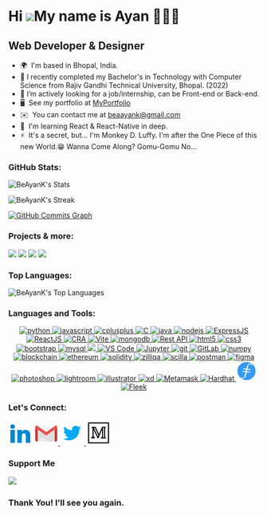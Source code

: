 Hi ![](https://user-images.githubusercontent.com/18350557/176309783-0785949b-9127-417c-8b55-ab5a4333674e.gif)My name is Ayan 💆🏻‍♂️
====================================================================================================================================

Web Developer & Designer
------------------------

*   🌍  I'm based in Bhopal, India.
*   🔭  I recently completed my Bachelor's in Technology with Computer Science from Rajiv Gandhi Technical University, Bhopal. (2022)
*   🤔  I’m actively looking for a job/internship, can be Front-end or Back-end.
*   🖥️  See my portfolio at [MyPortfolio](http://beayank.netlify.app)
*   ✉️  You can contact me at [beaayank@gmail.com](mailto:beaayank@gmail.com)
*   🧠  I'm learning React & React-Native in deep.
*   ⚡  It's a secret, but... I'm Monkey D. Luffy. I'm after the One Piece of this new World.😁 Wanna Come Along? Gomu-Gomu No...


### GitHub Stats:

![BeAyanK's Stats](https://github-readme-stats.vercel.app/api?username=BeAyanK&theme=algolia&show_icons=true&hide_border=false&count_private=true)

![BeAyanK's Streak](https://github-readme-streak-stats.herokuapp.com/?user=BeAyanK&theme=algolia&hide_border=false)


<a href="http://www.github.com/BeAyanK"><img src="https://github-readme-activity-graph.cyclic.app/graph?username=BeAyanK&bg_color=050E2D&color=ffffff&line=00A6F6&point=2BD492&area_color=000000&area=true&border_radius=5&hide_border=false&custom_title=GitHub%20Commits%20Graph" alt="GitHub Commits Graph" /></a>


### Projects & more:

![](https://github-readme-stats.vercel.app/api/pin/?username=BeAyanK&repo=Express-CRUD-app&cache_seconds=86400&theme=algolia)
![](https://github-readme-stats.vercel.app/api/pin/?username=BeAyanK&repo=travel-journal&cache_seconds=86400&theme=algolia)
![](https://github-readme-stats.vercel.app/api/pin/?username=BeAyanK&repo=expense-tracker&cache_seconds=86400&theme=algolia)
![](https://github-readme-stats.vercel.app/api/pin/?username=BeAyanK&repo=Booking-Appointment&cache_seconds=86400&theme=algolia)


### Top Languages:

![BeAyanK's Top Languages](https://github-readme-stats.vercel.app/api/top-langs/?username=BeAyanK&theme=algolia&show_icons=true&hide_border=false&layout=compact)

### Languages and Tools:

<div align="center"> 
        <a href="https://www.python.org" target="_blank"> 
                <img src="https://img.icons8.com/fluency/40/null/python.png" alt="python" width="40" height="40"/> 
        </a>
        <a href="https://developer.mozilla.org/en-US/docs/Web/JavaScript" target="_blank"> 
                <img src="https://img.icons8.com/color/48/null/javascript--v1.png" alt="javascript" width="40" height="40"/> 
        </a>
        <a href="https://www.w3schools.com/cpp/" target="_blank">
                <img src="https://img.icons8.com/color/48/null/c-plus-plus-logo.png"/ alt="cplusplus" width="40" height="40"/> 
        </a>
        <a href="https://www.cprogramming.com/" target="_blank">
                <img src="https://img.icons8.com/fluency/48/null/c-programming.png" height="40" width="40" alt="C"/>
        </a>        
        <a href="https://www.w3schools.com/java/" target="_blank">
                <img src="https://img.icons8.com/color/40/null/java-coffee-cup-logo--v1.png" alt="java"/>
        </a>
        <a href="https://nodejs.org" target="_blank"> 
                <img src="https://img.icons8.com/fluency/48/null/node-js.png" alt="nodejs" width="40" height="40"/> 
        </a>
        <a href="https://developer.mozilla.org/en-US/docs/Learn/Server-side/Express_Nodejs/Introduction" target="_blank">
                <img src="https://img.icons8.com/ios/40/ffffff/express-js.png" alt="ExpressJS" height="40" width="40"/>
        </a>
        <a href="https://reactjs.org/" target="_blank">
                <img src="https://img.icons8.com/color/40/null/react-native.png" alt="ReactJS"/>
        </a>
        <a href="https://create-react-app.dev/docs/getting-started" target="_blank">
                <img src="https://create-react-app.dev/img/logo.svg" height="40" width="40" alt="CRA"/>
        </a>
        <a href="https://vitejs.dev" target="_blank" rel="noopener noreferrer">
                <img width="40" height="40" src="https://vitejs.dev/logo.svg" alt="Vite">
        </a>
        <a href="https://www.mongodb.com/" target="_blank"> 
                <img src="https://img.icons8.com/color/40/null/mongodb.png" alt="mongodb" width="40" height="40"/> 
        </a>
        <a href="https://www.restapitutorial.com/" target="_blank">
                <img src="https://img.icons8.com/color/40/null/api.png" alt="Rest API"/>
        </a>
        <a href="https://www.w3.org/html/" target="_blank"> 
                <img src="https://img.icons8.com/color/40/null/html-5--v1.png" alt="html5" width="40" height="40"/> 
        </a> 
        <a href="https://www.w3schools.com/css/" target="_blank">
                <img src="https://img.icons8.com/fluency/40/null/css3.png" alt="css3" width="40" height="40"/>
        </a>
        <a href="https://getbootstrap.com" target="_blank">
                <img src="https://img.icons8.com/color/40/null/bootstrap.png" alt="bootstrap" width="40" height="40"/> 
        </a>
        <a href="https://www.mysql.com/" target="_blank"> 
                <img src="https://img.icons8.com/color/40/null/my-sql.png" alt="mysql" width="40" height="40"/> 
        </a> 
        <a href="https://www.netlify.com/" target="_blank">
                <img src="https://img.icons8.com/external-tal-revivo-color-tal-revivo/40/null/external-netlify-a-cloud-computing-company-that-offers-hosting-and-serverless-backend-services-for-static-websites-logo-color-tal-revivo.png" alt"netlify" />
        </a>        
        <a href="https://code.visualstudio.com/" target="_blank">
                <img src="https://img.icons8.com/color/40/null/visual-studio-code-2019.png" alt="VS Code" />
        </a>
        <a href="https://jupyter.org/" target="_blank">
                <img src="https://img.icons8.com/fluency/40/null/jupyter.png" alt="Jupyter" />
        </a>
        <a href="https://git-scm.com/" target="_blank"> 
                <img src="https://www.vectorlogo.zone/logos/git-scm/git-scm-icon.svg" alt="git" width="40" height="40"/> 
        </a>
        <a href="https://about.gitlab.com/" target="_blank">
                <img src="https://img.icons8.com/color/40/null/gitlab.png" alt="GitLab"/>
        </a>
        <a href="https://numpy.org/" target="_blank">
                <img src="https://img.icons8.com/color/40/null/numpy.png" alt="numpy" />
        </a>
        <a href="https://www.blockchain.com/" target="_blank">
                <img src="https://img.icons8.com/fluency/40/null/blockchain-new-logo.png" alt="blockchain" />
        </a>
        <a href="https://ethereum.org/en/" target="_blank">
                <img src="https://img.icons8.com/color/40/null/ethereum.png" alt="ethereum" />
        </a>
        <a href="https://soliditylang.org/" target="_blank">
                <img src="https://img.icons8.com/material-rounded/40/9FA8DA/solidity.png" alt="solidity" />
        </a>
        <a href="https://www.zilliqa.com/" target="_blank">
                <img src="https://img.icons8.com/external-black-fill-lafs/40/22C3E6/external-Zilliqa-cryptocurrency-black-fill-lafs.png" alt="zilliqa"/>
        </a>
        <a href="https://ide.zilliqa.com/#/" target="_blank">
                <img src="https://imgs.search.brave.com/AxzB0yNJqO3of3VCwe5Bz9_SsCVAjOr6DQbyK0jeDy8/rs:fit:800:553:1/g:ce/aHR0cHM6Ly9zY2ls/bGEtbGFuZy5vcmcv/aW1hZ2VzL1NjaWxs/YS1sb2dvLW9ubHkt/cC04MDAucG5n" alt="scilla" width="40" height="40" />
        </a>
        <a href="https://postman.com" target="_blank">
                <img src="https://img.icons8.com/external-tal-revivo-color-tal-revivo/40/null/external-postman-is-the-only-complete-api-development-environment-logo-color-tal-revivo.png" alt="postman"/>
        </a>
        <a href="https://www.figma.com/" target="_blank"> 
                <img src="https://img.icons8.com/color/40/null/figma--v1.png" alt="figma" width="40" height="40"/> 
        </a>
        <a href="https://www.photoshop.com/en" target="_blank"> 
                <img src="https://img.icons8.com/fluency/40/null/adobe-photoshop.png" alt="photoshop" width="40" height="40"/> 
        </a> 
        <a href="https://lightroom.adobe.com/" target="_blank">
                <img src="https://img.icons8.com/fluency/40/null/adobe-lightroom.png" alt="lightroom"/>
        </a>
        <a href="https://www.adobe.com/in/products/illustrator.html" target="_blank"> 
                <img src="https://img.icons8.com/fluency/40/null/adobe-illustrator.png" alt="illustrator" width="40" height="40"/> 
        </a>
        <a href="https://helpx.adobe.com/in/xd/get-started.html" target="_blank">
                <img src="https://img.icons8.com/fluency/40/null/adobe-xd.png" alt="xd">
        </a>
        <a href="https://metamask.io/" target="_blank" rel="noreferrer">
                <img src="https://img.icons8.com/color/40/null/metamask-logo.png" alt="Metamask"/>
        </a>
        <a href="https://hardhat.org/" target="_blank" rel="noreferrer">
                <img src="https://raw.githubusercontent.com/danielcranney/readme-generator/main/public/icons/skills/hardhat-colored.svg" width="40" height="40" alt="Hardhat" />
        </a>
        <a href="https://filecoin.io/" target="_blank" rel="noreferrer">
                <img src="https://github.com/BeAyanK/BeAyanK/blob/main/git%20icons/icons8-filecoin.png" alt="Filecoin" width="40" height="40"/>
        </a>
        <a href="https://fleek.co/" target="_blank" rel="noreferrer">
                <img src="https://res.cloudinary.com/crunchbase-production/image/upload/c_lpad,h_170,w_170,f_auto,b_white,q_auto:eco,dpr_1/049edcb3028a7a231a92" width="40" height="40" alt="Fleek" />
        </a>
        
</div>

### Let's Connect:

<div align="left">
        <a href="https://www.linkedin.com/in/ayan-khan-work/" target="_blank">
        <img src="https://github.com/BeAyanK/BeAyanK/blob/main/git%20icons/icons8-linkedin-2.gif" /></a>
        <a href="mailto:beaayank@gmail.com" target="_blank">
        <img src="https://github.com/BeAyanK/BeAyanK/blob/main/git%20icons/icons8-gmail-logo.gif" /> </a>
        <a href="https://twitter.com/ChhodoYrr" target="_blank">
        <img src="https://github.com/BeAyanK/BeAyanK/blob/main/git%20icons/icons8-twitter.gif" /> </a>
        <a href="https://medium.com/@ultrainstinct" target="_blank">
        <img src="https://github.com/BeAyanK/BeAyanK/blob/main/git%20icons/medium.gif" /> </a>
</div>

### Support Me

<a href="https://www.buymeacoffee.com/beayank"><img src="https://cdn.buymeacoffee.com/buttons/v2/default-yellow.png" width="200" /></a>


### Thank You! I'll see you again.

<!--<img src="https://github.com/BeAyanK/BeAyanK/blob/main/git%20icons/layered-readme.png" width="100%"/> -->
